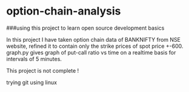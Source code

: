 # option-chain-analysis

###using this project to learn open source development basics

In this project I have taken option chain data of BANKNIFTY from NSE website, refined it to contain only the strike prices of spot price +-600.
graph.py gives graph of put-call ratio vs time on a realtime basis for intervals of 5 minutes.

This project is not complete !

trying git using linux
